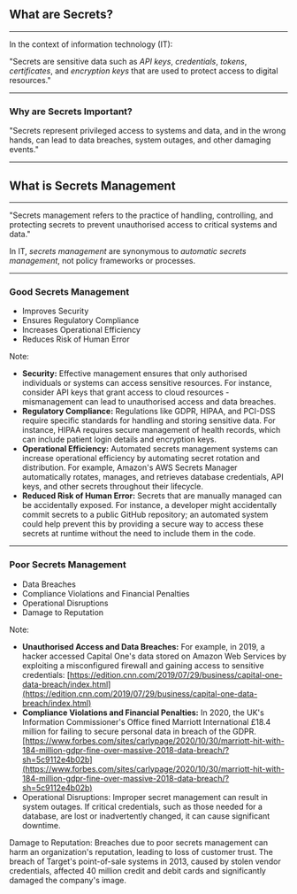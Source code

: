 <!--
.slide: data-background-image="https://cdn.pixabay.com/photo/2015/08/30/23/20/girls-914823_1280.jpg" data-background-opacity="0.1"
-->

## What are <span class="color-yellow-500">**Secrets?**</span>

---

In the context of information technology (IT):

"Secrets are sensitive data such as _API keys_, _credentials_, _tokens_, _certificates_, and _encryption keys_ that are used to protect access to digital resources."

---

### Why are <span class="color-yellow-500">**Secrets**</span> Important?

"Secrets represent privileged access to systems and data, and in the wrong hands, can lead to data breaches, system outages, and other damaging events."

---

## What is <span class="color-yellow-500">**Secrets Management**</span>

---

"Secrets management refers to the practice of handling, controlling, and protecting secrets to prevent unauthorised access to critical systems and data."

In IT, _secrets management_ are synonymous to _automatic secrets management_, not policy frameworks or processes.

---

### Good <span class="color-yellow-500">**Secrets Management**</span>

- Improves Security
- Ensures Regulatory Compliance
- Increases Operational Efficiency
- Reduces Risk of Human Error

Note:

- **Security:** Effective management ensures that only authorised individuals or systems can access sensitive resources. For instance, consider API keys that grant access to cloud resources - mismanagement can lead to unauthorised access and data breaches.
- **Regulatory Compliance:** Regulations like GDPR, HIPAA, and PCI-DSS require specific standards for handling and storing sensitive data. For instance, HIPAA requires secure management of health records, which can include patient login details and encryption keys.
- **Operational Efficiency:** Automated secrets management systems can increase operational efficiency by automating secret rotation and distribution. For example, Amazon's AWS Secrets Manager automatically rotates, manages, and retrieves database credentials, API keys, and other secrets throughout their lifecycle.
- **Reduced Risk of Human Error:** Secrets that are manually managed can be accidentally exposed. For instance, a developer might accidentally commit secrets to a public GitHub repository; an automated system could help prevent this by providing a secure way to access these secrets at runtime without the need to include them in the code.

---

### Poor <span class="color-yellow-500">**Secrets Management**</span>

- Data Breaches
- Compliance Violations and Financial Penalties
- Operational Disruptions
- Damage to Reputation

Note:

- **Unauthorised Access and Data Breaches:** For example, in 2019, a hacker accessed Capital One's data stored on Amazon Web Services by exploiting a misconfigured firewall and gaining access to sensitive credentials:
[https://edition.cnn.com/2019/07/29/business/capital-one-data-breach/index.html](https://edition.cnn.com/2019/07/29/business/capital-one-data-breach/index.html)
- **Compliance Violations and Financial Penalties:** In 2020, the UK's Information Commissioner's Office fined Marriott International £18.4 million for failing to secure personal data in breach of the GDPR.
[https://www.forbes.com/sites/carlypage/2020/10/30/marriott-hit-with-184-million-gdpr-fine-over-massive-2018-data-breach/?sh=5c9112e4b02b](https://www.forbes.com/sites/carlypage/2020/10/30/marriott-hit-with-184-million-gdpr-fine-over-massive-2018-data-breach/?sh=5c9112e4b02b)
- Operational Disruptions: Improper secret management can result in system outages. If critical credentials, such as those needed for a database, are lost or inadvertently changed, it can cause significant downtime.

Damage to Reputation: Breaches due to poor secrets management can harm an organization's reputation, leading to loss of customer trust. The breach of Target's point-of-sale systems in 2013, caused by stolen vendor credentials, affected 40 million credit and debit cards and significantly damaged the company's image.